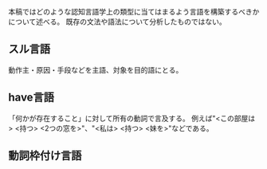 本稿ではどのような認知言語学上の類型に当てはまるよう言語を構築するべきかについて述べる。
既存の文法や語法について分析したものではない。

## スル言語
動作主・原因・手段などを主語、対象を目的語にとる。

## have言語
「何かが存在すること」に対して所有の動詞で言及する。
例えば"<この部屋は> <持つ> <2つの窓を>"、"<私は> <持つ> <妹を>"などである。

## 動詞枠付け言語
